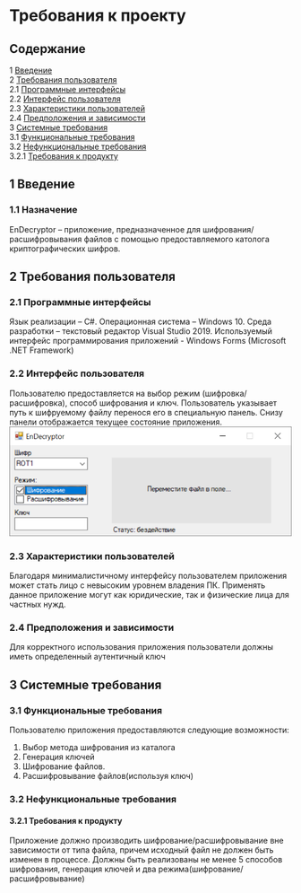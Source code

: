 # Требования к проекту
## Содержание
1 [Введение](#1-введение)\
2 [Требования пользователя](#2-требования-пользователя)\
 2.1 [Программные интерфейсы](#21-программные-интерфейсы)\
 2.2 [Интерфейс пользователя](#22-интерфейс-пользователя)\
 2.3 [Характеристики пользователей](#23-характеристики-пользователей)\
 2.4 [Предположения и зависимости](#24-предположения-и-зависимости)\
3 [Системные требования](#3-системные-требования)\
 3.1 [Функциональные требования](#31-функциональные-требования)\
 3.2 [Нефункциональные требования](#32-нефункциональные-требования)\
  3.2.1 [Требования к продукту](#321-требования-к-продукту)
## 1 Введение
### 1.1 Назначение
EnDecryptor – приложение, предназначенное для шифрования/расшифровывания файлов c помощью предоставляемого католога криптографических шифров.
## 2 Требования пользователя
### 2.1 Программные интерфейсы
Язык реализации – C#. Операционная система – Windows 10. Среда разработки – текстовый редактор Visual Studio 2019.
Используемый интерфейс программирования приложений - Windows Forms (Microsoft .NET Framework)
### 2.2 Интерфейс пользователя
Пользователю предоставляется на выбор режим (шифровка/расшифровка), способ шифрования и ключ.
Пользователь указывает путь к шифруемому файлу перенося его в специальную панель. Снизу панели отображается текущее состояние приложения.
![alt text](https://github.com/DivakRoman850504/TRiTPO/blob/master/Documents/Mockup/Mockup.png)
### 2.3 Характеристики пользователей
Благодаря минималистичному интерфейсу пользователем приложения может стать лицо с невысоким уровнем владения ПК. 
Применять данное приложение могут как юридические, так и физические лица для частных нужд.
### 2.4 Предположения и зависимости
Для корректного использования приложения пользователи должны иметь определенный аутентичный ключ
## 3 Системные требования
### 3.1 Функциональные требования
Пользователю приложения предоставляются следующие возможности:
1. Выбор метода шифрования из каталога
2. Генерация ключей
3. Шифрование файлов.
4. Расшифровывание файлов(используя ключ)
### 3.2 Нефункциональные требования
#### 3.2.1 Требования к продукту
Приложение должно производить шифрование/расшифровывание вне зависимости от типа файла, причем исходный файл не должен быть изменен в процессе.
Должны быть реализованы не менее 5 способов шифрования, генерация ключей и два режима(шифрование/расшифровывание)
